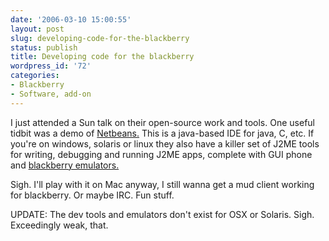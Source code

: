 ```yaml
---
date: '2006-03-10 15:00:55'
layout: post
slug: developing-code-for-the-blackberry
status: publish
title: Developing code for the blackberry
wordpress_id: '72'
categories:
- Blackberry
- Software, add-on
---
```


I just attended a Sun talk on their open-source work and tools. One useful tidbit was a demo of [Netbeans.](http://www.netbeans.org/) This is a java-based IDE for java, C, etc. If you're on windows, solaris or linux they also have a killer set of J2ME tools for writing, debugging and running J2ME apps, complete with GUI phone and [blackberry emulators.](http://www.netbeans.org/kb/50/blackberry.html)

Sigh. I'll play with it on Mac anyway, I still wanna get a mud client working for blackberry. Or maybe IRC. Fun stuff.

UPDATE: The dev tools and emulators don't exist for OSX or Solaris. Sigh. Exceedingly weak, that.
